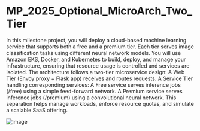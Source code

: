 # MP_2025_Optional_MicroArch_Two_Tier

In this milestone project, you will deploy a cloud-based machine learning service that supports both a free and a premium tier. Each tier serves image classification tasks using different neural network models. You will use Amazon EKS, Docker, and Kubernetes to build, deploy, and manage your infrastructure, ensuring that resource usage is controlled and services are isolated.
The architecture follows a two-tier microservice design:
A Web Tier (Envoy proxy + Flask app) receives and routes requests.
A Service Tier handling corresponding services:
A Free service serves inference jobs (/free) using a simple feed-forward network.
A Premium service serves inference jobs (/premium) using a convolutional neural network.
This separation helps manage workloads, enforce resource quotas, and simulate a scalable SaaS offering.

![image](https://github.com/user-attachments/assets/70ec2ac6-76e9-4e04-915c-3927861d7e1f)
